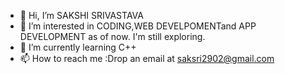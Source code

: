 - 👋 Hi, I’m SAKSHI SRIVASTAVA
- 👀 I’m interested in CODING,WEB DEVELPOMENTand APP DEVELOPMENT as of now. I'm still exploring.
- 🌱 I’m currently learning C++
- 📫 How to reach me :Drop an email at saksri2902@gmail.com

<!---
SAKSHI2902/SAKSHI2902 is a ✨ special ✨ repository because its `README.md` (this file) appears on your GitHub profile.
You can click the Preview link to take a look at your changes.
--->
